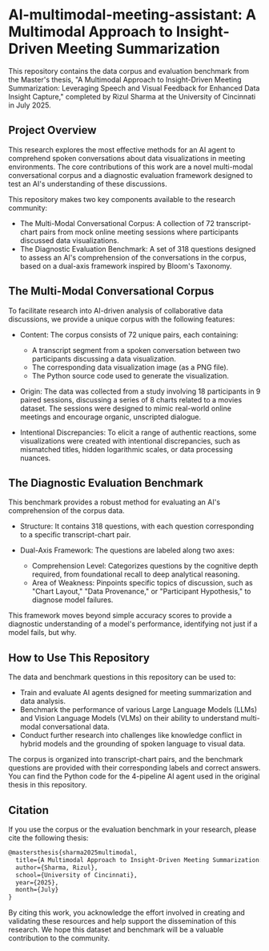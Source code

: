 # AI-multimodal-meeting-assistant: A Multimodal Approach to Insight-Driven Meeting Summarization

This repository contains the data corpus and evaluation benchmark from the Master's thesis, "A Multimodal Approach to Insight-Driven Meeting Summarization: Leveraging Speech and Visual Feedback for Enhanced Data Insight Capture," completed by Rizul Sharma at the University of Cincinnati in July 2025. 

## Project Overview
This research explores the most effective methods for an AI agent to comprehend spoken conversations about data visualizations in meeting environments. The core contributions of this work are a novel multi-modal conversational corpus and a diagnostic evaluation framework designed to test an AI's understanding of these discussions. 

This repository makes two key components available to the research community:

* The Multi-Modal Conversational Corpus: A collection of 72 transcript-chart pairs from mock online meeting sessions where participants discussed data visualizations.
* The Diagnostic Evaluation Benchmark: A set of 318 questions designed to assess an AI's comprehension of the conversations in the corpus, based on a dual-axis framework inspired by Bloom's Taxonomy. 

## The Multi-Modal Conversational Corpus
To facilitate research into AI-driven analysis of collaborative data discussions, we provide a unique corpus with the following features:

* Content: The corpus consists of 72 unique pairs, each containing:
  * A transcript segment from a spoken conversation between two participants discussing a data visualization.
  * The corresponding data visualization image (as a PNG file).
  * The Python source code used to generate the visualization. 


* Origin: The data was collected from a study involving 18 participants in 9 paired sessions, discussing a series of 8 charts related to a movies dataset. The sessions were designed to mimic real-world online meetings and encourage organic, unscripted dialogue. 


* Intentional Discrepancies: To elicit a range of authentic reactions, some visualizations were created with intentional discrepancies, such as mismatched titles, hidden logarithmic scales, or data processing nuances. 

## The Diagnostic Evaluation Benchmark
This benchmark provides a robust method for evaluating an AI's comprehension of the corpus data.


* Structure: It contains 318 questions, with each question corresponding to a specific transcript-chart pair. 

* Dual-Axis Framework: The questions are labeled along two axes:
  * Comprehension Level: Categorizes questions by the cognitive depth required, from foundational recall to deep analytical reasoning.
  * Area of Weakness: Pinpoints specific topics of discussion, such as "Chart Layout," "Data Provenance," or "Participant Hypothesis," to diagnose model failures. 

This framework moves beyond simple accuracy scores to provide a diagnostic understanding of a model's performance, identifying not just if a model fails, but why. 

## How to Use This Repository
The data and benchmark questions in this repository can be used to:

* Train and evaluate AI agents designed for meeting summarization and data analysis.
* Benchmark the performance of various Large Language Models (LLMs) and Vision Language Models (VLMs) on their ability to understand multi-modal conversational data.
* Conduct further research into challenges like knowledge conflict in hybrid models and the grounding of spoken language to visual data. 

The corpus is organized into transcript-chart pairs, and the benchmark questions are provided with their corresponding labels and correct answers. You can find the Python code for the 4-pipeline AI agent used in the original thesis in this repository. 

## Citation
If you use the corpus or the evaluation benchmark in your research, please cite the following thesis:

```latex
@mastersthesis{sharma2025multimodal,
  title={A Multimodal Approach to Insight-Driven Meeting Summarization: Leveraging Speech and Visual Feedback for Enhanced Data Insight Capture},
  author={Sharma, Rizul},
  school={University of Cincinnati},
  year={2025},
  month={July}
}
```
By citing this work, you acknowledge the effort involved in creating and validating these resources and help support the dissemination of this research. We hope this dataset and benchmark will be a valuable contribution to the community. 
